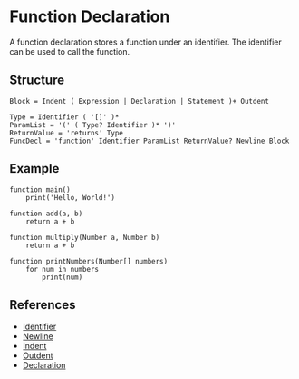 # Function Declaration

A function declaration stores a function under an identifier. The identifier can be used to call the function.

## Structure
```
Block = Indent ( Expression | Declaration | Statement )+ Outdent

Type = Identifier ( '[]' )*
ParamList = '(' ( Type? Identifier )* ')'
ReturnValue = 'returns' Type
FuncDecl = 'function' Identifier ParamList ReturnValue? Newline Block
```

## Example
```syntek
function main()
	print('Hello, World!')

function add(a, b)
	return a + b

function multiply(Number a, Number b)
	return a + b

function printNumbers(Number[] numbers)
	for num in numbers
		print(num)
```

## References
- [Identifier](/spec/grammar/lexical-grammar.html#identifiers)
- [Newline](/spec/grammar/lexical-grammar.html#newline)
- [Indent](/spec/grammar/lexical-grammar.html#indent)
- [Outdent](/spec/grammar/lexical-grammar.html#outdent)
- [Declaration](/spec/grammar/declarations/)
